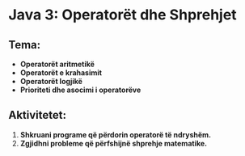 # Java 3: Operatorët dhe Shprehjet

## Tema:
- **Operatorët aritmetikë**
- **Operatorët e krahasimit**
- **Operatorët logjikë**
- **Prioriteti dhe asocimi i operatorëve**

## Aktivitetet:
1. **Shkruani programe që përdorin operatorë të ndryshëm.**
2. **Zgjidhni probleme që përfshijnë shprehje matematike.**

